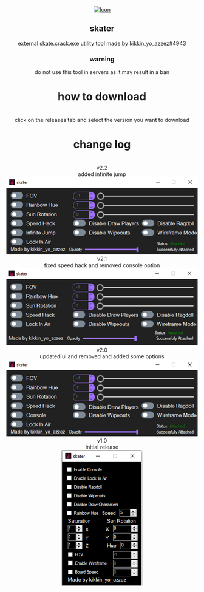 <div align="center">
  <a href="https://github.com/USBMenus/skater">
    <img src="skate.launcher.ico" alt="Icon" width="40" height="40">
  </a>

<h2 align="center">skater</h2>

  <p align="center">
    external skate.crack.exe utility tool made by kikkin_yo_azzez#4943
  </p>
  <h3>warning</h3>
    do not use this tool in servers as it may result in a ban
  <h1 align="center">how to download</h1>
  <br>
  click on the releases tab and select the version you want to download
  <br>
  <h1 align="center">change log</h1>
  <br>
  v2.2
  <br>
  added infinite jump
  <br>
<img src="images/v2.2.PNG" alt="v2.2">
  <br>
  v2.1
  <br>
  fixed speed hack and removed console option
  <br>
<img src="images/v2.1.png" alt="v2.1">
  <br>
  v2.0
  <br>
  updated ui and removed and added some options
  <br>
<img src="images/image.png" alt="v2.0">
  <br>
  v1.0
  <br>
  initial release
  <br>
<img src="images/screenshot.PNG" alt="v1.0">
  <br>
</div>

